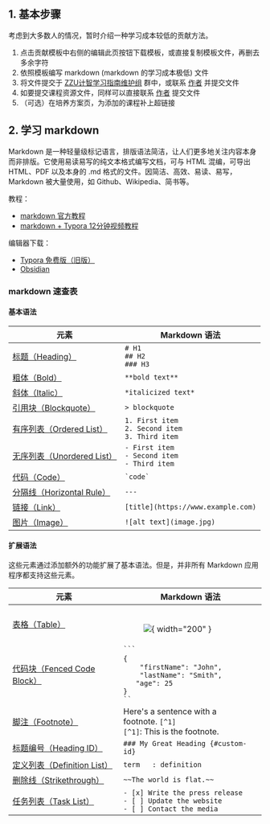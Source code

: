 ## 1. 基本步骤

考虑到大多数人的情况，暂时介绍一种学习成本较低的贡献方法。

 1. 点击贡献模板中右侧的编辑此页按钮下载模板，或直接复制模板文件，再删去多余字符
 2. 依照模板编写 markdown (markdown 的学习成本极低) 文件
 3. 将文件提交于 [ZZU计智学习指南维护组](../../../#_4) 群中，或联系 [作者](../../../#_3) 并提交文件
 4. 如要提交课程资源文件，同样可以直接联系 [作者](../../../#_3) 提交文件
 5. （可选）在培养方案页，为添加的课程补上超链接

## 2. 学习 markdown 

Markdown 是一种轻量级标记语言，排版语法简洁，让人们更多地关注内容本身而非排版。它使用易读易写的纯文本格式编写文档，可与 HTML 混编，可导出 HTML、PDF 以及本身的 .md 格式的文件。因简洁、高效、易读、易写，Markdown 被大量使用，如 Github、Wikipedia、简书等。

教程：

- [markdown 官方教程](https://markdown.com.cn/basic-syntax/)
- [markdown + Typora 12分钟视频教程](https://www.bilibili.com/video/BV1Fg411j7CW/)

编辑器下载：

- [Typora 免费版（旧版）](https://wwhb.lanzn.com/i7ofG2cyteqd)
- [Obsidian](https://obsidian.md/)

### markdown 速查表

#### 基本语法

| 元素                                                                                 | Markdown 语法                                                  |
| ---------------------------------------------------------------------------------- | ------------------------------------------------------------ |
| [标题（Heading）](https://markdown.com.cn/basic-syntax/headings.html)                  | `# H1`   <br>`## H2`   <br>`### H3`                          |
| [粗体（Bold）](https://markdown.com.cn/basic-syntax/bold.html)                         | `**bold text**`                                              |
| [斜体（Italic）](https://markdown.com.cn/basic-syntax/italic.html)                     | `*italicized text*`                                          |
| [引用块（Blockquote）](https://markdown.com.cn/basic-syntax/blockquotes.html)           | `> blockquote`                                               |
| [有序列表（Ordered List）](https://markdown.com.cn/basic-syntax/ordered-lists.html)      | `1. First item `  <br>`2. Second item`  <br>`3. Third item ` |
| [无序列表（Unordered List）](https://markdown.com.cn/basic-syntax/unordered-lists.html)  | `- First item`<br>`- Second item`<br>`- Third item`          |
| [代码（Code）](https://markdown.com.cn/basic-syntax/code.html)                         | `` `code` ``                                                 |
| [分隔线（Horizontal Rule）](https://markdown.com.cn/basic-syntax/horizontal-rules.html) | `---`                                                        |
| [链接（Link）](https://markdown.com.cn/basic-syntax/links.html)                        | `[title](https://www.example.com)`                           |
| [图片（Image）](https://markdown.com.cn/basic-syntax/images.html)                      | `![alt text](image.jpg)`                                     |

#### 扩展语法

这些元素通过添加额外的功能扩展了基本语法。但是，并非所有 Markdown 应用程序都支持这些元素。

| 元素                                                                                        | Markdown 语法                                                                                                                                                                                                                                                |
| ----------------------------------------------------------------------------------------- | ---------------------------------------------------------------------------------------------------------------------------------------------------------------------------------------------------------------------------------------------------------- |
| [表格（Table）](https://markdown.com.cn/extended-syntax/tables.html)                          | <figure markdown="span"><br>  ![](https://pic.imgdb.cn/item/67147629d29ded1a8c119a2d.png){ width="200" }<br></figure>                                                                                                                                      |
| [代码块（Fenced Code Block）](https://markdown.com.cn/extended-syntax/fenced-code-blocks.html) | ` ```                           `<br>`{                            `   <br>`    "firstName": "John",     `<br>`    "lastName": "Smith",     `<br>`    "age": 25                  `<br>`}                            `<br>` ``                            ` |
| [脚注（Footnote）](https://markdown.com.cn/extended-syntax/footnotes.html)                    | Here's a sentence with a footnote. `[^1]`  <br>`[^1]`: This is the footnote.                                                                                                                                                                               |
| [标题编号（Heading ID）](https://markdown.com.cn/extended-syntax/heading-ids.html)              | `### My Great Heading {#custom-id}`                                                                                                                                                                                                                        |
| [定义列表（Definition List）](https://markdown.com.cn/extended-syntax/definition-lists.html)    | `term   : definition`                                                                                                                                                                                                                                      |
| [删除线（Strikethrough）](https://markdown.com.cn/extended-syntax/strikethrough.html)          | `~~The world is flat.~~`                                                                                                                                                                                                                                   |
| [任务列表（Task List）](https://markdown.com.cn/extended-syntax/task-lists.html)                | `- [x] Write the press release`   <br>`- [ ] Update the website`   <br>`- [ ] Contact the media`                                                                                                                                                           |

